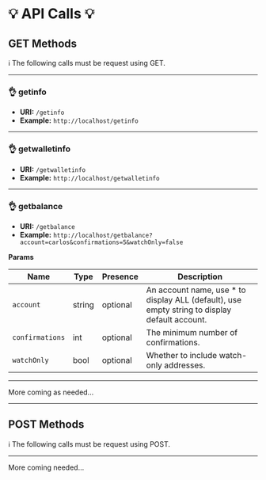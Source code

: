 # :bulb: API Calls :bulb:

## GET Methods

:information_source: The following calls must be request using GET.

---
### :ok_hand: getinfo

- **URI:** `/getinfo`
- **Example:** `http://localhost/getinfo`

---
### :ok_hand: getwalletinfo

- **URI:** `/getwalletinfo`
- **Example:** `http://localhost/getwalletinfo`


---
### :ok_hand: getbalance

- **URI:** `/getbalance`
- **Example:** `http://localhost/getbalance?account=carlos&confirmations=5&watchOnly=false`

**Params**

Name | Type | Presence | Description
--- | --- | --- | ---
`account` | string | optional | An account name, use * to display ALL (default), use empty string to display default account.
`confirmations` | int | optional | The minimum number of confirmations.
`watchOnly` | bool | optional | Whether to include watch-only addresses.

---
More coming as needed...

---
## POST Methods

:information_source: The following calls must be request using POST.

---
More coming needed...